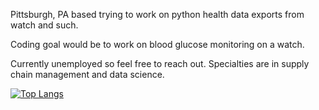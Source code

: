 Pittsburgh, PA based trying to work on python health data exports from watch and such.

Coding goal would be to work on blood glucose monitoring on a watch.

Currently unemployed so feel free to reach out. Specialties are in supply chain management and data science.

[![Top Langs](https://github-readme-stats-git-masterrstaa-rickstaa.vercel.app/api/top-langs/?username=jtb21091)](https://github.com/jtb21091/github-readme-stats)
